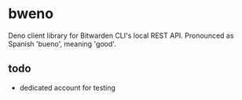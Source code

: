 # bweno

Deno client library for Bitwarden CLI's local REST API. Pronounced as Spanish
'bueno', meaning 'good'.

## todo
* dedicated account for testing
